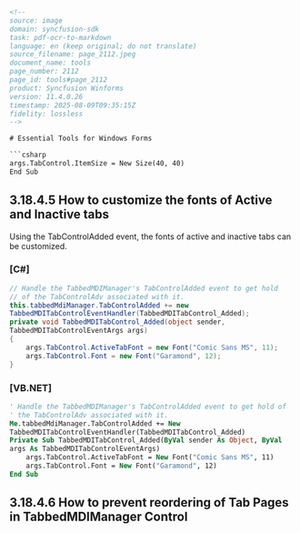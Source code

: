 ```html
<!-- 
source: image
domain: syncfusion-sdk
task: pdf-ocr-to-markdown
language: en (keep original; do not translate)
source_filename: page_2112.jpeg
document_name: tools
page_number: 2112
page_id: tools#page_2112
product: Syncfusion Winforms
version: 11.4.0.26
timestamp: 2025-08-09T09:35:15Z
fidelity: lossless
-->

# Essential Tools for Windows Forms

```csharp
args.TabControl.ItemSize = New Size(40, 40)
End Sub
```

## 3.18.4.5 How to customize the fonts of Active and Inactive tabs

Using the TabControlAdded event, the fonts of active and inactive tabs can be customized.

### [C#]

```csharp
// Handle the TabbedMDIManager's TabControlAdded event to get hold
// of the TabControlAdv associated with it.
this.tabbedMdiManager.TabControlAdded += new
TabbedMDITabControlEventHandler(TabbedMDITabControl_Added);
private void TabbedMDITabControl_Added(object sender,
TabbedMDITabControlEventArgs args)
{
    args.TabControl.ActiveTabFont = new Font("Comic Sans MS", 11);
    args.TabControl.Font = new Font("Garamond", 12);
}
```

### [VB.NET]

```vb
' Handle the TabbedMDIManager's TabControlAdded event to get hold of
' the TabControlAdv associated with it.
Me.tabbedMdiManager.TabControlAdded += New
TabbedMDITabControlEventHandler(TabbedMDITabControl_Added)
Private Sub TabbedMDITabControl_Added(ByVal sender As Object, ByVal
args As TabbedMDITabControlEventArgs)
    args.TabControl.ActiveTabFont = New Font("Comic Sans MS", 11)
    args.TabControl.Font = New Font("Garamond", 12)
End Sub
```

## 3.18.4.6 How to prevent reordering of Tab Pages in TabbedMDIManager Control

<!-- tags: [syncfusion, windowsforms, tabcontrol, tabcontroladded, font customization, tab reordering, tabbedmdimanager] keywords: [tabcontrol, tabcontroladded event, active tab font, inactive tab font, garamond, comic sans ms, prevent reordering, tab page reordering, tabcontroladv, tabbedmdimanager] -->
```